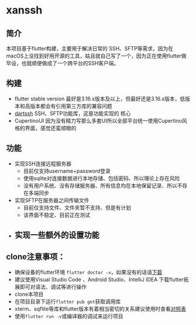 # xanssh

## 简介

本项目基于flutter构建，主要用于解决日常的 SSH、SFTP等需求，因为在macOS上没找到好用开源的工具，姑且就自己写了一个，因为正在使用flutter做毕设，也就顺便做成了一个跨平台的SSH客户端。

## 构建

- flutter stable version 最好是3.16.x版本及以上，但最好还是3.16.x版本，低版本和高版本都会有引用第三方库的兼容问题
- [dartssh](https://pub.dev/packages/dartssh2) SSH、SFTP功能库，这是功能实现的 核心
- CupertinoUI 因为没有精力写那么多套UI所以全部平台统一使用Cupertino风格的界面，感觉还蛮顺眼的

## 功能
- 实现SSH连接远程服务器
  - 目前仅支持username+password登录
  - 使用sqlite对连接数据进行本地存储、包括密码、所以理论上存在风险
  - 没有用户系统、没有存储服务器、所有信息均在本地保留记录、所以不存在多端同步
- 实现SFTP在服务器之间传输文件
  - 目前仅支持文件、文件夹暂不支持、但是有计划
  - 该界面不稳定、目前正在测试
- 实现一些额外的设置功能
  - 

## clone注意事项：
- 确保设备的flutter环境 `flutter doctor -v`，如果没有的话请[下载](https://docs.flutter.dev/get-started/install)
- 建议使用Visual Studio Code 、Android Studio、IntelliJ IDEA 下载flutter拓展即可对语法、调试等进行操作
- clone本项目
- 在项目目录下运行`flutter pub get`获取调用库
- xterm、sqflite等库和flutter版本有着相当密切的关系建议使用时查看[对照表](https://pub.dev/packages/xterm/versions)
- 使用`flutter run -v`或编译器的调试来运行项目
